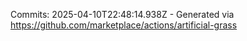 Commits: 2025-04-10T22:48:14.938Z - Generated via https://github.com/marketplace/actions/artificial-grass
<br>
